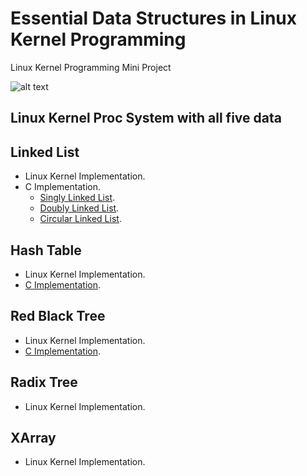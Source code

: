 # Essential Data Structures in Linux Kernel Programming
Linux Kernel Programming Mini Project

![alt text](https://github.com/mnguyen0226/essential_data_structures_for_linux_kernel/blob/main/imgs/LKP.png)

## Linux Kernel Proc System with all five data 

## Linked List
- Linux Kernel Implementation.
- C Implementation.
    - [Singly Linked List]().
    - [Doubly Linked List]().
    - [Circular Linked List]().

## Hash Table
- Linux Kernel Implementation.
- [C Implementation]().

## Red Black Tree 
- Linux Kernel Implementation.
- [C Implementation]().

## Radix Tree
- Linux Kernel Implementation.

## XArray
- Linux Kernel Implementation.
